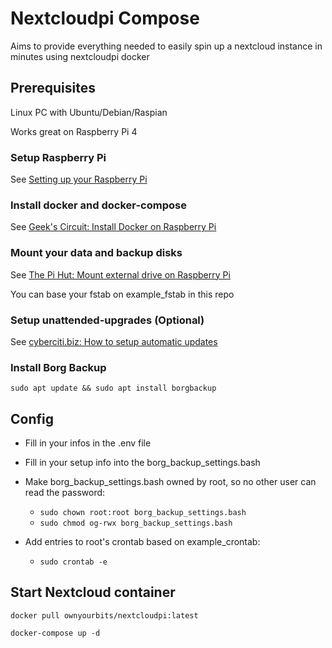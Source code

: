 # Nextcloudpi Compose

Aims to provide everything needed to easily spin up a nextcloud instance in minutes using nextcloudpi docker

## Prerequisites

Linux PC with Ubuntu/Debian/Raspian

Works great on Raspberry Pi 4

### Setup Raspberry Pi

See [Setting up your Raspberry Pi](https://projects.raspberrypi.org/en/projects/raspberry-pi-setting-up)

### Install docker and docker-compose

See [Geek's Circuit: Install Docker on Raspberry Pi](https://geekscircuit.com/how-to-install-docker-and-docker-compose-on-raspberry-pi/)

### Mount your data and backup disks

See [The Pi Hut: Mount external drive on Raspberry Pi](https://thepihut.com/blogs/raspberry-pi-tutorials/how-to-mount-an-external-hard-drive-on-the-raspberry-pi-raspian)

You can base your fstab on example_fstab in this repo

### Setup unattended-upgrades (Optional)
See [cyberciti.biz: How to setup automatic updates](https://www.cyberciti.biz/faq/how-to-set-up-automatic-updates-for-ubuntu-linux-18-04/)

### Install Borg Backup

`sudo apt update && sudo apt install borgbackup`

## Config

- Fill in your infos in the .env file

- Fill in your setup info into the borg_backup_settings.bash

- Make borg_backup_settings.bash owned by root, so no other user can read the password:
    - `sudo chown root:root borg_backup_settings.bash`
    - `sudo chmod og-rwx borg_backup_settings.bash`

- Add entries to root's crontab based on example_crontab:
    - `sudo crontab -e`

## Start Nextcloud container
`docker pull ownyourbits/nextcloudpi:latest`

`docker-compose up -d`
